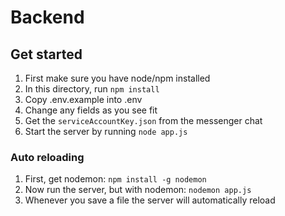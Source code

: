 # Backend

## Get started
1. First make sure you have node/npm installed
2. In this directory, run `npm install`
3. Copy .env.example into .env
4. Change any fields as you see fit
5. Get the `serviceAccountKey.json` from the messenger chat
7. Start the server by running `node app.js`

### Auto reloading
1. First, get nodemon: `npm install -g nodemon`
2. Now run the server, but with nodemon: `nodemon app.js`
3. Whenever you save a file the server will automatically reload

